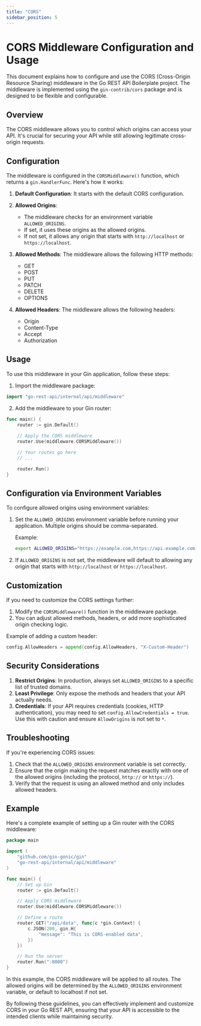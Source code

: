 ```yaml
---
title: "CORS"
sidebar_position: 5
---
```


# CORS Middleware Configuration and Usage

This document explains how to configure and use the CORS (Cross-Origin Resource Sharing) middleware in the Go REST API Boilerplate project. The middleware is implemented using the `gin-contrib/cors` package and is designed to be flexible and configurable.

## Overview

The CORS middleware allows you to control which origins can access your API. It's crucial for securing your API while still allowing legitimate cross-origin requests.

## Configuration

The middleware is configured in the `CORSMiddleware()` function, which returns a `gin.HandlerFunc`. Here's how it works:

1. **Default Configuration**: It starts with the default CORS configuration.

2. **Allowed Origins**: 
   - The middleware checks for an environment variable `ALLOWED_ORIGINS`.
   - If set, it uses these origins as the allowed origins.
   - If not set, it allows any origin that starts with `http://localhost` or `https://localhost`.

3. **Allowed Methods**: The middleware allows the following HTTP methods:
   - GET
   - POST
   - PUT
   - PATCH
   - DELETE
   - OPTIONS

4. **Allowed Headers**: The middleware allows the following headers:
   - Origin
   - Content-Type
   - Accept
   - Authorization

## Usage

To use this middleware in your Gin application, follow these steps:

1. Import the middleware package:

```go
import "go-rest-api/internal/api/middleware"
```

2. Add the middleware to your Gin router:

```go
func main() {
    router := gin.Default()
    
    // Apply the CORS middleware
    router.Use(middleware.CORSMiddleware())

    // Your routes go here
    // ...

    router.Run()
}
```

## Configuration via Environment Variables

To configure allowed origins using environment variables:

1. Set the `ALLOWED_ORIGINS` environment variable before running your application. Multiple origins should be comma-separated.

   Example:
   ```bash
   export ALLOWED_ORIGINS="https://example.com,https://api.example.com"
   ```

2. If `ALLOWED_ORIGINS` is not set, the middleware will default to allowing any origin that starts with `http://localhost` or `https://localhost`.

## Customization

If you need to customize the CORS settings further:

1. Modify the `CORSMiddleware()` function in the middleware package.
2. You can adjust allowed methods, headers, or add more sophisticated origin checking logic.

Example of adding a custom header:

```go
config.AllowHeaders = append(config.AllowHeaders, "X-Custom-Header")
```

## Security Considerations

1. **Restrict Origins**: In production, always set `ALLOWED_ORIGINS` to a specific list of trusted domains.
2. **Least Privilege**: Only expose the methods and headers that your API actually needs.
3. **Credentials**: If your API requires credentials (cookies, HTTP authentication), you may need to set `config.AllowCredentials = true`. Use this with caution and ensure `AllowOrigins` is not set to `*`.

## Troubleshooting

If you're experiencing CORS issues:

1. Check that the `ALLOWED_ORIGINS` environment variable is set correctly.
2. Ensure that the origin making the request matches exactly with one of the allowed origins (including the protocol, `http://` or `https://`).
3. Verify that the request is using an allowed method and only includes allowed headers.

## Example

Here's a complete example of setting up a Gin router with the CORS middleware:

```go
package main

import (
    "github.com/gin-gonic/gin"
    "go-rest-api/internal/api/middleware"
)

func main() {
    // Set up Gin
    router := gin.Default()

    // Apply CORS middleware
    router.Use(middleware.CORSMiddleware())

    // Define a route
    router.GET("/api/data", func(c *gin.Context) {
        c.JSON(200, gin.H{
            "message": "This is CORS-enabled data",
        })
    })

    // Run the server
    router.Run(":8080")
}
```

In this example, the CORS middleware will be applied to all routes. The allowed origins will be determined by the `ALLOWED_ORIGINS` environment variable, or default to localhost if not set.

By following these guidelines, you can effectively implement and customize CORS in your Go REST API, ensuring that your API is accessible to the intended clients while maintaining security.